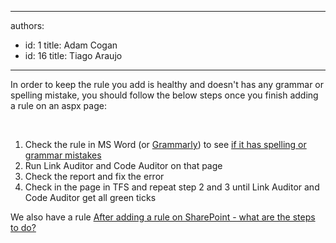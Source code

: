 

---
authors:
  - id: 1
    title: Adam Cogan
  - id: 16
    title: Tiago Araujo
---




<span class='intro'> <p>In order to keep the rule you add is healthy and doesn't has any grammar or spelling mistake, you should follow the below steps once you finish adding a rule on an aspx page&#58;</p><br> </span>

<ol><li>Check the rule in MS Word (or <a href="http&#58;//www.googleadservices.com/pagead/aclk?sa=L&amp;ai=DChcSEwj0jtvBopnOAhWIgZEKHcLWCwEYABAA&amp;ohost=www.google.com.br&amp;cid=CAESIuD2AR-s4JKiF35kushBJZLNCiqVvyohkx66wRFPKXe97nM&amp;sig=AOD64_0BSmbqWYsglBYx7SugRmBYHL9YMA&amp;q=&amp;ved=0ahUKEwirtNLBopnOAhUDmJAKHQlIDWIQ0QwIGg&amp;adurl=" target="_blank">Grammarly​</a>) to see <a href="/_layouts/15/FIXUPREDIRECT.ASPX?WebId=3dfc0e07-e23a-4cbb-aac2-e778b71166a2&amp;TermSetId=07da3ddf-0924-4cd2-a6d4-a4809ae20160&amp;TermId=fe16ec45-0d84-4a5b-8468-379e68b95987"> if it has spelling or grammar mistakes</a></li><li>Run Link Auditor and Code Auditor on that page<br></li><li>Check the report and fix the error​<br></li><li>Check in the page in TFS and repeat step 2 and 3 until Link Auditor and Code Auditor get all green ticks</li></ol><p>We also have a rule <a href="/SoftwareDevelopment/RulesToBetterSharePoint/Pages/StepsToDoAfterAddRuleInSharePoint.aspx"> After adding a rule on SharePoint - what are the steps to do?</a></p>


